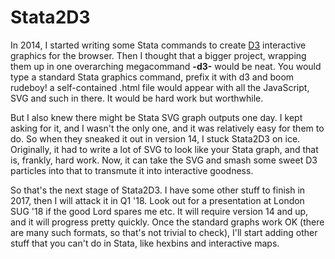 Stata2D3
================

In 2014, I started writing some Stata commands to create [D3](http://d3js.org) interactive graphics for the browser. Then I thought that a bigger project, wrapping them up in one overarching megacommand **-d3-** would be neat. You would type a standard Stata graphics command, prefix it with d3 and boom rudeboy! a self-contained .html file would appear with all the JavaScript, SVG and such in there. It would be hard work but worthwhile.

But I also knew there might be Stata SVG graph outputs one day. I kept asking for it, and I wasn't the only one, and it was relatively easy for them to do. So when they sneaked it out in version 14, I stuck Stata2D3 on ice. Originally, it had to write a lot of SVG to look like your Stata graph, and that is, frankly, hard work. Now, it can take the SVG and smash some sweet D3 particles into that to transmute it into interactive goodness.

So that's the next stage of Stata2D3. I have some other stuff to finish in 2017, then I will attack it in Q1 '18. Look out for a presentation at London SUG '18 if the good Lord spares me etc. It will require version 14 and up, and it will progress pretty quickly. Once the standard graphs work OK (there are many such formats, so that's not trivial to check), I'll start adding other stuff that you can't do in Stata, like hexbins and interactive maps. 
